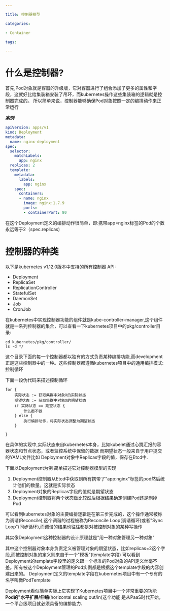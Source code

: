 ```yaml
---

title: 控制器模型

categories:

- Container

tags:

---
```

# 什么是控制器?
首先,Pod对象就是容器的升级版，它对容器进行了组合添加了更多的属性和字段，这就好比给集装箱安装了吊环，而kubernetes操作这些集装箱的逻辑就是控制器完成的。
所以简单来说，控制器能够确保Pod对象按照一定的编排动作来正常运行

***案例***
```yaml
apiVersion: apps/v1
kind: Deployment
metadata:
  name: nginx-deployment
spec:
  selector:
    matchLabels:
      app: nginx
  replicas: 2
  template:
    metadata:
      labels:
        app: nginx
    spec:
      containers:
      - name: nginx
        image: nginx:1.7.9
        ports:
        - containerPort: 80
```
在这个Deployment定义的编排动作很简单，即:携带app=nginx标签的Pod的个数永远等于2（spec.replicas)

# 控制器的种类
以下是kubernetes v1.12.0版本中支持的所有控制器 API:

- Deployment
- ReplicaSet
- ReplicationController
- StatefulSet
- DaemonSet
- Job
- CronJob

在kubernetes中实现控制器功能的组件就是kube-controller-manager,这个组件就是一系列控制器的集合，可以查看一下kubernetes项目中的pkg/controller目录:

```shell
cd kubernetes/pkg/controller/
ls -d */
```
这个目录下面的每一个控制器都以独有的方式负责某种编排功能,而development正是这些控制器中的一种。这些控制器都遵循kubernetes项目中的通用编排模式: 控制循环

下面一段伪代码来描述控制循环
```
for {
    实际状态 := 获取集群中对象X的实际状态
    期望状态 := 获取集群中对象X的期望状态
    if 实际状态 == 期望状态 {
        什么都不做
    } else {
        执行编排动作，将实际状态调整为期望状态
    }
    
}
```
在具体的实现中,实际状态来自kubernetes本身，比如kubelet通过心跳汇报的容器状态和节点状态，或者监控系统中保留的数据
而期望状态一般来自于用户提交的YAML文件比如 Deployment对象中Replicas字段的值，保存在Etcd中.

下面以Deployment为例 简单描述它对控制器模型的实现

1. Deployment控制器从Etcd中获取到所有携带了"app:nginx"标签的pod然后统计他们的数量。这就是实际状态
2. Deployment对象的Replicas字段的值就是期望状态
3. Deployment控制器将两个状态做比较然后根据结果确定创建Pod还是删掉Pod

可以看到kubernetes对象的主要编排逻辑是在第三步完成的，这个操作通常被称为调谐(Reconcile),这个调谐的过程被称为Reconcile Loop(调谐循环)或者"Sync Loop"(同步循环),而调谐的结果也往往都是对被控制对象的某种写操作

其实像Deployment这种控制器的设计原理就是"用一种对象管理另一种对象"

其中这个控制器对象本身负责定义被管理对象的期望状态，比如replicas=2这个字段,而被控制对象的定义则来自于一个"模板"(template字段)
可以看到Deployment的template字段里的定义跟一个标准的Pod对象的API定义丝毫不差。所有被这个Deployment管理的Pod实例都是根据这个template字段的内容创建出来的。
Deployment定义的template字段在kubernetes项目中有一个专有的名字叫做PodTemplate

Deployment看似简单实际上它实现了Kubernetes项目中一个非常重要的功能 **Pod的"水平扩展/伸缩**(horizontal scaling out/in)这个功能 是从PaaS时代开始，一个平台级项目就必须具备的编排能力.
